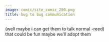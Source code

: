 ```yaml
---
image: comic/site_comic_280.png
title: bug to bug communication
---
```

(well maybe i can get them to talk normal -reed)  
that could be fun maybe we'll adopt them
